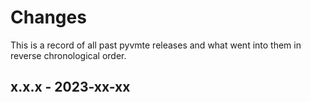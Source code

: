 # Changes

This is a record of all past pyvmte releases and what went into
them in reverse chronological order.


## x.x.x - 2023-xx-xx
